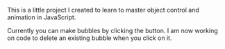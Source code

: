 This is a little project I created to learn to master object control and animation in JavaScript.

Currently you can make bubbles by clicking the button. I am now working on code to delete an existing bubble when you click on it.